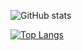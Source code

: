 ![GitHub stats](https://github-readme-stats.vercel.app/api?username=JonasJoKuJonas&show_icons=true&theme=transparent)

[![Top Langs](https://github-readme-stats.vercel.app/api/top-langs/?username=JonasJoKuJonas&theme=transparent)](https://github.com/anuraghazra/github-readme-stats)
